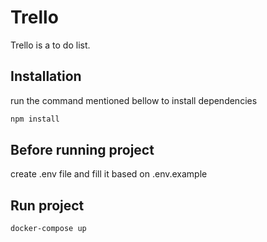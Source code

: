 # Trello

Trello is a to do list.

## Installation

run the command mentioned bellow to install dependencies

```bash
npm install
```

## Before running project

create .env file and fill it based on .env.example

## Run project

```bash
docker-compose up
```